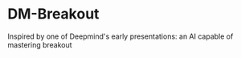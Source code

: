# DM-Breakout
Inspired by one of Deepmind's early presentations: an AI capable of mastering breakout
